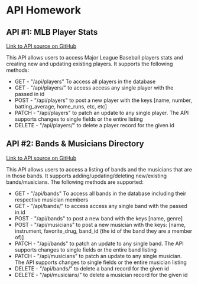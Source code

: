# API Homework

## API \#1: MLB Player Stats
[Link to API source on GitHub](https://github.com/swimclan/RESTfulMLB)

This API allows users to access Major League Baseball players stats and creating new and updating existing players.  It supports the following methods:

- GET - "/api/players" To access all players in the database
- GET - "/api/players/<id>" to access access any single player with the passed in id
- POST - "/api/players" to post a new player with the keys [name, number, batting_average, home_runs, etc, etc]
- PATCH - "/api/players" to patch an update to any single player.  The API supports changes to single fields or the entire listing
- DELETE - "/api/players/<id>" to delete a player record for the given id

## API \#2: Bands & Musicians Directory
[Link to API source on GitHub](https://github.com/swimclan/RESTfulBands)

This API allows users to access a listing of bands and the musicians that are in those bands.  It supports adding/updating/deleting new/existing bands/musicians.  The following methods are supported:

- GET - "/api/bands" To access all bands in the database including their respective musician members
- GET - "/api/bands/<id>" to access access any single band with the passed in id
- POST - "/api/bands" to post a new band with the keys [name, genre]
- POST - "/api/musicians" to post a new musician with the keys: [name, instrument, favorite_drug, band_id (the id of the band they are a member of)]
- PATCH - "/api/bands" to patch an update to any single band.  The API supports changes to single fields or the entire band listing
- PATCH - "/api/musicians" to patch an update to any single musician.  The API supports changes to single fields or the entire musician listing
- DELETE - "/api/bands/<id>" to delete a band record for the given id
- DELETE - "/api/musicians/<id>" to delete a musician record for the given id
